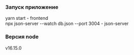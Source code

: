 ### Запуск приложение

yarn start - frontend  
npx json-server --watch db.json --port 3004 - json-server

### Версия node

v16.15.0
